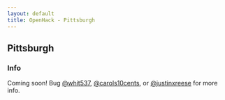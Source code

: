```yaml
---
layout: default
title: OpenHack - Pittsburgh
---
```


## Pittsburgh

### Info

Coming soon! Bug [@whit537](http://github.com/whit537), [@carols10cents](http://github.com/carols10cents), or [@justinxreese](http://github.com/justinxreese) for more info.
